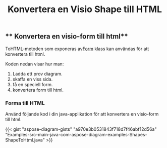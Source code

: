 ﻿---
title: Konvertera en Visio Shape till HTML
type: docs
weight: 10
url: /sv/java/convert-a-visio-shape-to-html/
description: Det här avsnittet förklarar hur man konverterar en visio-form till html med Aspose.Diagram.
---
## ** Konvertera en visio-form till html**
 ToHTML-metoden som exponeras av[Form](http://www.aspose.com/api/java/diagram/com.aspose.diagram/shape) klass kan användas för att konvertera till html.

Koden nedan visar hur man:

1. Ladda ett prov diagram.
1. skaffa en viss sida.
1. få en speciell form.
1. konvertera form till html.
### **Forma till HTML**
Använd följande kod i din java-applikation för att konvertera en visio-form till html.

{{< gist "aspose-diagram-gists" "a970e3b0531843f718d7f46abf12d56a" "Examples-src-main-java-com-aspose-diagram-examples-Shapes-ShapeToHtml.java" >}}


